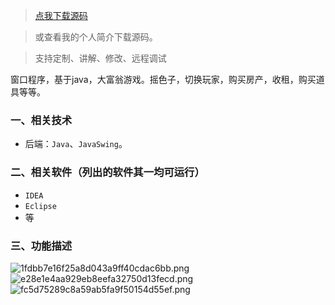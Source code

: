 > [点我下载源码](https://www.notmaker.com/detail/2da3a0d4159140afa3d4b005de4473c0/ghp20250304) 


> 或查看我的个人简介下载源码。

> 支持定制、讲解、修改、远程调试


窗口程序，基于java，大富翁游戏。摇色子，切换玩家，购买房产，收租，购买道具等等。
### 一、相关技术
- 后端：`Java`、`JavaSwing`。

### 二、相关软件（列出的软件其一均可运行）
- `IDEA`
- `Eclipse`
- 等

### 三、功能描述
![1fdbb7e16f25a8d043a9ff40cdac6bb.png](https://store.ptcc9.top/notmaker/user_upload/ba15bc64d0b24c178659372c9c4386bd/2024-03-02%2001:08:57_1fdbb7e16f25a8d043a9ff40cdac6bb.png)
![e28e1e4aa929eb8eefa32750d13fecd.png](https://store.ptcc9.top/notmaker/user_upload/ba15bc64d0b24c178659372c9c4386bd/2024-03-02%2001:09:00_e28e1e4aa929eb8eefa32750d13fecd.png)
![fc5d75289c8a59ab5fa9f50154d55ef.png](https://store.ptcc9.top/notmaker/user_upload/ba15bc64d0b24c178659372c9c4386bd/2024-03-02%2001:09:03_fc5d75289c8a59ab5fa9f50154d55ef.png)
